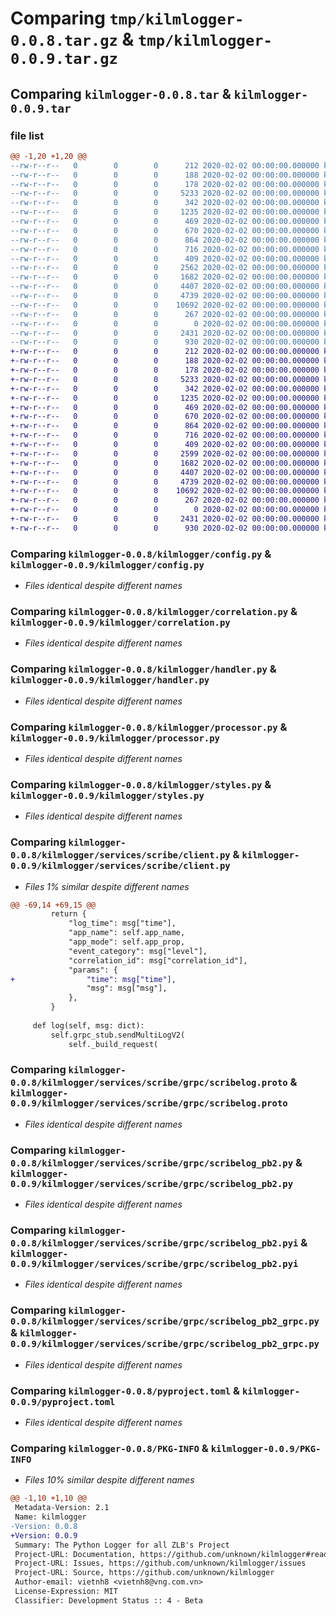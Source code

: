 # Comparing `tmp/kilmlogger-0.0.8.tar.gz` & `tmp/kilmlogger-0.0.9.tar.gz`

## Comparing `kilmlogger-0.0.8.tar` & `kilmlogger-0.0.9.tar`

### file list

```diff
@@ -1,20 +1,20 @@
--rw-r--r--   0        0        0      212 2020-02-02 00:00:00.000000 kilmlogger-0.0.8/.pre-commit-config.yaml
--rw-r--r--   0        0        0      188 2020-02-02 00:00:00.000000 kilmlogger-0.0.8/.vscode/settings.json
--rw-r--r--   0        0        0      178 2020-02-02 00:00:00.000000 kilmlogger-0.0.8/kilmlogger/__init__.py
--rw-r--r--   0        0        0     5233 2020-02-02 00:00:00.000000 kilmlogger-0.0.8/kilmlogger/config.py
--rw-r--r--   0        0        0      342 2020-02-02 00:00:00.000000 kilmlogger-0.0.8/kilmlogger/constants.py
--rw-r--r--   0        0        0     1235 2020-02-02 00:00:00.000000 kilmlogger-0.0.8/kilmlogger/correlation.py
--rw-r--r--   0        0        0      469 2020-02-02 00:00:00.000000 kilmlogger-0.0.8/kilmlogger/envs.py
--rw-r--r--   0        0        0      670 2020-02-02 00:00:00.000000 kilmlogger-0.0.8/kilmlogger/handler.py
--rw-r--r--   0        0        0      864 2020-02-02 00:00:00.000000 kilmlogger-0.0.8/kilmlogger/processor.py
--rw-r--r--   0        0        0      716 2020-02-02 00:00:00.000000 kilmlogger-0.0.8/kilmlogger/styles.py
--rw-r--r--   0        0        0      409 2020-02-02 00:00:00.000000 kilmlogger-0.0.8/kilmlogger/utils.py
--rw-r--r--   0        0        0     2562 2020-02-02 00:00:00.000000 kilmlogger-0.0.8/kilmlogger/services/scribe/client.py
--rw-r--r--   0        0        0     1682 2020-02-02 00:00:00.000000 kilmlogger-0.0.8/kilmlogger/services/scribe/grpc/scribelog.proto
--rw-r--r--   0        0        0     4407 2020-02-02 00:00:00.000000 kilmlogger-0.0.8/kilmlogger/services/scribe/grpc/scribelog_pb2.py
--rw-r--r--   0        0        0     4739 2020-02-02 00:00:00.000000 kilmlogger-0.0.8/kilmlogger/services/scribe/grpc/scribelog_pb2.pyi
--rw-r--r--   0        0        0    10692 2020-02-02 00:00:00.000000 kilmlogger-0.0.8/kilmlogger/services/scribe/grpc/scribelog_pb2_grpc.py
--rw-r--r--   0        0        0      267 2020-02-02 00:00:00.000000 kilmlogger-0.0.8/.gitignore
--rw-r--r--   0        0        0        0 2020-02-02 00:00:00.000000 kilmlogger-0.0.8/README.md
--rw-r--r--   0        0        0     2431 2020-02-02 00:00:00.000000 kilmlogger-0.0.8/pyproject.toml
--rw-r--r--   0        0        0      930 2020-02-02 00:00:00.000000 kilmlogger-0.0.8/PKG-INFO
+-rw-r--r--   0        0        0      212 2020-02-02 00:00:00.000000 kilmlogger-0.0.9/.pre-commit-config.yaml
+-rw-r--r--   0        0        0      188 2020-02-02 00:00:00.000000 kilmlogger-0.0.9/.vscode/settings.json
+-rw-r--r--   0        0        0      178 2020-02-02 00:00:00.000000 kilmlogger-0.0.9/kilmlogger/__init__.py
+-rw-r--r--   0        0        0     5233 2020-02-02 00:00:00.000000 kilmlogger-0.0.9/kilmlogger/config.py
+-rw-r--r--   0        0        0      342 2020-02-02 00:00:00.000000 kilmlogger-0.0.9/kilmlogger/constants.py
+-rw-r--r--   0        0        0     1235 2020-02-02 00:00:00.000000 kilmlogger-0.0.9/kilmlogger/correlation.py
+-rw-r--r--   0        0        0      469 2020-02-02 00:00:00.000000 kilmlogger-0.0.9/kilmlogger/envs.py
+-rw-r--r--   0        0        0      670 2020-02-02 00:00:00.000000 kilmlogger-0.0.9/kilmlogger/handler.py
+-rw-r--r--   0        0        0      864 2020-02-02 00:00:00.000000 kilmlogger-0.0.9/kilmlogger/processor.py
+-rw-r--r--   0        0        0      716 2020-02-02 00:00:00.000000 kilmlogger-0.0.9/kilmlogger/styles.py
+-rw-r--r--   0        0        0      409 2020-02-02 00:00:00.000000 kilmlogger-0.0.9/kilmlogger/utils.py
+-rw-r--r--   0        0        0     2599 2020-02-02 00:00:00.000000 kilmlogger-0.0.9/kilmlogger/services/scribe/client.py
+-rw-r--r--   0        0        0     1682 2020-02-02 00:00:00.000000 kilmlogger-0.0.9/kilmlogger/services/scribe/grpc/scribelog.proto
+-rw-r--r--   0        0        0     4407 2020-02-02 00:00:00.000000 kilmlogger-0.0.9/kilmlogger/services/scribe/grpc/scribelog_pb2.py
+-rw-r--r--   0        0        0     4739 2020-02-02 00:00:00.000000 kilmlogger-0.0.9/kilmlogger/services/scribe/grpc/scribelog_pb2.pyi
+-rw-r--r--   0        0        0    10692 2020-02-02 00:00:00.000000 kilmlogger-0.0.9/kilmlogger/services/scribe/grpc/scribelog_pb2_grpc.py
+-rw-r--r--   0        0        0      267 2020-02-02 00:00:00.000000 kilmlogger-0.0.9/.gitignore
+-rw-r--r--   0        0        0        0 2020-02-02 00:00:00.000000 kilmlogger-0.0.9/README.md
+-rw-r--r--   0        0        0     2431 2020-02-02 00:00:00.000000 kilmlogger-0.0.9/pyproject.toml
+-rw-r--r--   0        0        0      930 2020-02-02 00:00:00.000000 kilmlogger-0.0.9/PKG-INFO
```

### Comparing `kilmlogger-0.0.8/kilmlogger/config.py` & `kilmlogger-0.0.9/kilmlogger/config.py`

 * *Files identical despite different names*

### Comparing `kilmlogger-0.0.8/kilmlogger/correlation.py` & `kilmlogger-0.0.9/kilmlogger/correlation.py`

 * *Files identical despite different names*

### Comparing `kilmlogger-0.0.8/kilmlogger/handler.py` & `kilmlogger-0.0.9/kilmlogger/handler.py`

 * *Files identical despite different names*

### Comparing `kilmlogger-0.0.8/kilmlogger/processor.py` & `kilmlogger-0.0.9/kilmlogger/processor.py`

 * *Files identical despite different names*

### Comparing `kilmlogger-0.0.8/kilmlogger/styles.py` & `kilmlogger-0.0.9/kilmlogger/styles.py`

 * *Files identical despite different names*

### Comparing `kilmlogger-0.0.8/kilmlogger/services/scribe/client.py` & `kilmlogger-0.0.9/kilmlogger/services/scribe/client.py`

 * *Files 1% similar despite different names*

```diff
@@ -69,14 +69,15 @@
         return {
             "log_time": msg["time"],
             "app_name": self.app_name,
             "app_mode": self.app_prop,
             "event_category": msg["level"],
             "correlation_id": msg["correlation_id"],
             "params": {
+                "time": msg["time"],
                 "msg": msg["msg"],
             },
         }
 
     def log(self, msg: dict):
         self.grpc_stub.sendMultiLogV2(
             self._build_request(
```

### Comparing `kilmlogger-0.0.8/kilmlogger/services/scribe/grpc/scribelog.proto` & `kilmlogger-0.0.9/kilmlogger/services/scribe/grpc/scribelog.proto`

 * *Files identical despite different names*

### Comparing `kilmlogger-0.0.8/kilmlogger/services/scribe/grpc/scribelog_pb2.py` & `kilmlogger-0.0.9/kilmlogger/services/scribe/grpc/scribelog_pb2.py`

 * *Files identical despite different names*

### Comparing `kilmlogger-0.0.8/kilmlogger/services/scribe/grpc/scribelog_pb2.pyi` & `kilmlogger-0.0.9/kilmlogger/services/scribe/grpc/scribelog_pb2.pyi`

 * *Files identical despite different names*

### Comparing `kilmlogger-0.0.8/kilmlogger/services/scribe/grpc/scribelog_pb2_grpc.py` & `kilmlogger-0.0.9/kilmlogger/services/scribe/grpc/scribelog_pb2_grpc.py`

 * *Files identical despite different names*

### Comparing `kilmlogger-0.0.8/pyproject.toml` & `kilmlogger-0.0.9/pyproject.toml`

 * *Files identical despite different names*

### Comparing `kilmlogger-0.0.8/PKG-INFO` & `kilmlogger-0.0.9/PKG-INFO`

 * *Files 10% similar despite different names*

```diff
@@ -1,10 +1,10 @@
 Metadata-Version: 2.1
 Name: kilmlogger
-Version: 0.0.8
+Version: 0.0.9
 Summary: The Python Logger for all ZLB's Project
 Project-URL: Documentation, https://github.com/unknown/kilmlogger#readme
 Project-URL: Issues, https://github.com/unknown/kilmlogger/issues
 Project-URL: Source, https://github.com/unknown/kilmlogger
 Author-email: vietnh8 <vietnh8@vng.com.vn>
 License-Expression: MIT
 Classifier: Development Status :: 4 - Beta
```

